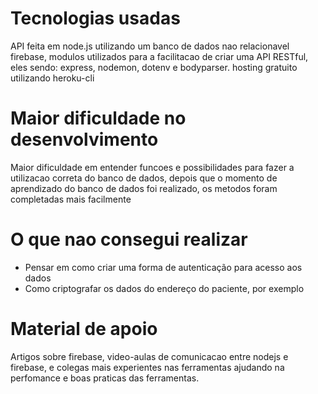 # Tecnologias usadas

API feita em node.js utilizando um banco de dados nao relacionavel firebase, modulos utilizados 
para a facilitacao de criar uma API RESTful, eles sendo: express, nodemon, dotenv e bodyparser.
hosting gratuito utilizando heroku-cli

# Maior dificuldade no desenvolvimento

Maior dificuldade em entender funcoes e possibilidades para fazer a utilizacao correta do banco de dados,
depois que o momento de aprendizado do banco de dados foi realizado, os metodos foram completadas mais
facilmente

# O que nao consegui realizar

- Pensar em como criar uma forma de autenticação para acesso aos dados
- Como criptografar os dados do endereço do paciente, por exemplo

# Material de apoio

Artigos sobre firebase, video-aulas de comunicacao entre nodejs e firebase, e colegas mais experientes nas ferramentas
ajudando na perfomance e boas praticas das ferramentas.
